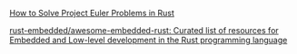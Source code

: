 
[How to Solve Project Euler Problems in Rust](https://www.freecodecamp.org/news/project-euler-problems-in-rust)

[rust-embedded/awesome-embedded-rust: Curated list of resources for Embedded and Low-level development in the Rust programming language](https://github.com/rust-embedded/awesome-embedded-rust)

